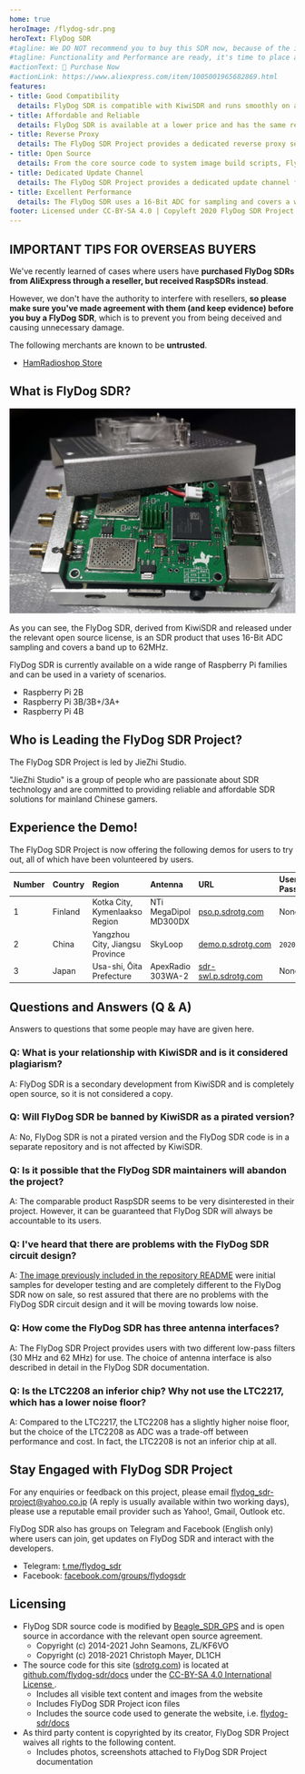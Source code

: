 ```yaml
---
home: true
heroImage: /flydog-sdr.png
heroText: FlyDog SDR
#tagline: We DO NOT recommend you to buy this SDR now, because of the increase in the price of materials, we have increased the price. BTW, the second generation will be available this year...
#tagline: Functionality and Performance are ready, it's time to place an order.
#actionText: 🛒 Purchase Now
#actionLink: https://www.aliexpress.com/item/1005001965682869.html
features:
- title: Good Compatibility
  details: FlyDog SDR is compatible with KiwiSDR and runs smoothly on a wide range of Raspberry Pi ARM based computer.
- title: Affordable and Reliable
  details: FlyDog SDR is available at a lower price and has the same reliability as KiwiSDR.
- title: Reverse Proxy
  details: The FlyDog SDR Project provides a dedicated reverse proxy server for external access to FlyDog SDR through the intranet and is configured with Content Delivery Network global acceleration.
- title: Open Source
  details: From the core source code to system image build scripts, FlyDog SDR is open source, leaving no malware and backdoors.
- title: Dedicated Update Channel
  details: The FlyDog SDR Project provides a dedicated update channel for FlyDog SDR, which is tested multiple times before release to ensure availability.
- title: Excellent Performance
  details: The FlyDog SDR uses a 16-Bit ADC for sampling and covers a wide bandwidth of up to 62 MHz, giving performance comparable to KiwiSDR.
footer: Licensed under CC-BY-SA 4.0 | Copyleft 2020 FlyDog SDR Project
---
```


## IMPORTANT TIPS FOR OVERSEAS BUYERS

We've recently learned of cases where users have **purchased FlyDog SDRs from AliExpress through a reseller, but received RaspSDRs instead**.

However, we don't have the authority to interfere with resellers, **so please make sure you've made agreement with them (and keep evidence) before you buy a FlyDog SDR**, which is to prevent you from being deceived and causing unnecessary damage.

The following merchants are known to be **untrusted**.

 - [HamRadioshop Store](https://www.aliexpress.com/store/4951008)

## What is FlyDog SDR?

![FlyDog SDR sample](/sample.jpg "FlyDog SDR sample")

As you can see, the FlyDog SDR, derived from KiwiSDR and released under the relevant open source license, is an SDR product that uses 16-Bit ADC sampling and covers a band up to 62MHz.

FlyDog SDR is currently available on a wide range of Raspberry Pi families and can be used in a variety of scenarios.

 - Raspberry Pi 2B
 - Raspberry Pi 3B/3B+/3A+
 - Raspberry Pi 4B

## Who is Leading the FlyDog SDR Project?

The FlyDog SDR Project is led by JieZhi Studio.

"JieZhi Studio" is a group of people who are passionate about SDR technology and are committed to providing reliable and affordable SDR solutions for mainland Chinese gamers.

## Experience the Demo!

The FlyDog SDR Project is now offering the following demos for users to try out, all of which have been volunteered by users.

| Number | Country | Region | Antenna | URL | User Password |
| :--- | :--- | :--- | :--- | :--- | :--- |
| 1 | Finland | Kotka City, Kymenlaakso Region | NTi MegaDipol MD300DX | [pso.p.sdrotg.com](http://pso.p.sdrotg.com/) | None |
| 2 | China | Yangzhou City, Jiangsu Province | SkyLoop | [demo.p.sdrotg.com](http://demo.p.sdrotg.com/) | `2020` |
| 3 | Japan | Usa-shi, Ōita Prefecture | ApexRadio 303WA-2 | [sdr-swl.p.sdrotg.com](http://sdr-swl.p.sdrotg.com/) | None |

## Questions and Answers (Q & A)

Answers to questions that some people may have are given here.

### Q: What is your relationship with KiwiSDR and is it considered plagiarism?

A: FlyDog SDR is a secondary development from KiwiSDR and is completely open source, so it is not considered a copy.

### Q: Will FlyDog SDR be banned by KiwiSDR as a pirated version?

A: No, FlyDog SDR is not a pirated version and the FlyDog SDR code is in a separate repository and is not affected by KiwiSDR.

### Q: Is it possible that the FlyDog SDR maintainers will abandon the project?

A: The comparable product RaspSDR seems to be very disinterested in their project. However, it can be guaranteed that FlyDog SDR will always be accountable to its users.

### Q: I've heard that there are problems with the FlyDog SDR circuit design?

A: [The image previously included in the repository README](https://i.loli.net/2020/08/28/8hHytJLSk5UlYRx.jpg) were initial samples for developer testing and are completely different to the FlyDog SDR now on sale, so rest assured that there are no problems with the FlyDog SDR circuit design and it will be moving towards low noise.

### Q: How come the FlyDog SDR has three antenna interfaces?

A: The FlyDog SDR Project provides users with two different low-pass filters (30 MHz and 62 MHz) for use. The choice of antenna interface is also described in detail in the FlyDog SDR documentation.

### Q: Is the LTC2208 an inferior chip? Why not use the LTC2217, which has a lower noise floor?

A: Compared to the LTC2217, the LTC2208 has a slightly higher noise floor, but the choice of the LTC2208 as ADC was a trade-off between performance and cost. In fact, the LTC2208 is not an inferior chip at all.

## Stay Engaged with FlyDog SDR Project

For any enquiries or feedback on this project, please email [flydog_sdr-project@yahoo.co.jp](mailto:flydog_sdr-project@yahoo.co.jp) (A reply is usually available within two working days), please use a reputable email provider such as Yahoo!, Gmail, Outlook etc.

FlyDog SDR also has groups on Telegram and Facebook (English only) where users can join, get updates on FlyDog SDR and interact with the developers.

 - Telegram: [t.me/flydog_sdr](https://t.me/flydog_sdr)
 - Facebook: [facebook.com/groups/flydogsdr](https://facebook.com/groups/flydogsdr)

## Licensing

 - FlyDog SDR source code is modified by [Beagle_SDR_GPS](https://github.com/jks-prv/Beagle_SDR_GPS) and is open source in accordance with the relevant open source agreement.
    * Copyright (c) 2014-2021 John Seamons, ZL/KF6VO
    * Copyright (c) 2018-2021 Christoph Mayer, DL1CH
 - The source code for this site ([sdrotg.com](https://sdrotg.com)) is located at [github.com/flydog-sdr/docs](https://github.com/flydog-sdr/docs) under the [CC-BY-SA 4.0 International License ](https://creativecommons.org/licenses/by/4.0/deed.en).
    * Includes all visible text content and images from the website
    * Includes FlyDog SDR Project icon files
    * Includes the source code used to generate the website, i.e. [flydog-sdr/docs](https://github.com/flydog-sdr/docs)
 - As third party content is copyrighted by its creator, FlyDog SDR Project waives all rights to the following content.
    * Includes photos, screenshots attached to FlyDog SDR Project documentation
